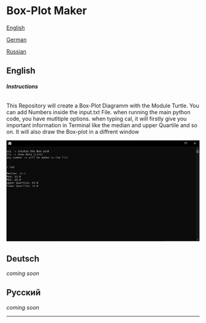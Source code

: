 # Box-Plot Maker

[English](#English)

[German](#Deutsch)

[Russian](#Русский)

## **English**

###### **Instructions**

This Repository will create a Box-Plot Diagramm with the Module Turtle.
You can add Numbers inside the input.txt File.
when running the main python code, you have mutltiple options.
when typing cal, it will firstly give you important information in Terminal like the median
and upper Quartile and so on. It will also draw the Box-plot in a diffrent window

![Terminal](terminal.png)

## **Deutsch**

*coming soon*

## **Русский**

*coming soon*

---
